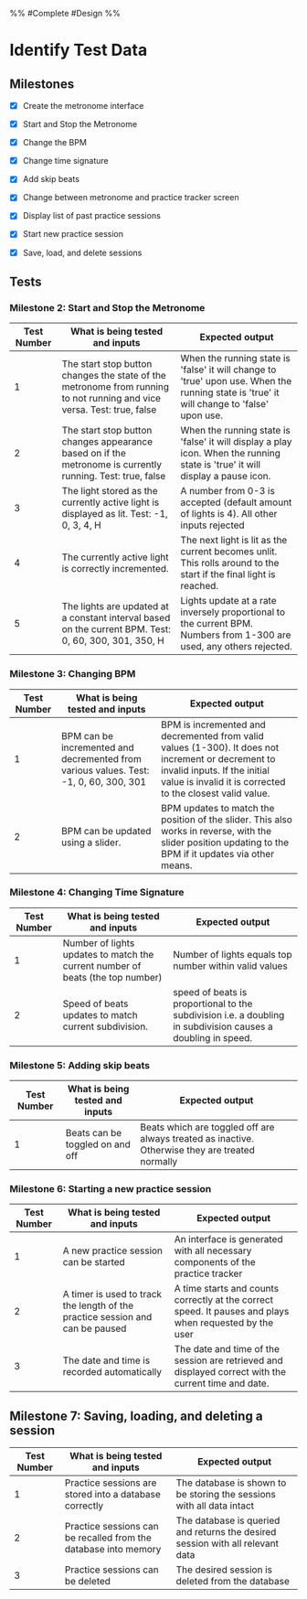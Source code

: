 %%
#Complete
#Design
%%
# Identify Test Data

## Milestones

- [x] Create the metronome interface
- [x] Start and Stop the Metronome
- [x] Change the BPM
- [x] Change time signature
- [x] Add skip beats
- [x] Change between metronome and practice tracker screen
- [x] Display list of past practice sessions
- [x] Start new practice session
- [x] Save, load, and delete sessions


## Tests

### Milestone 2: Start and Stop the Metronome

| Test Number | What is being tested and inputs                                                                                        | Expected output                                                                                                                           |
| ----------- | ---------------------------------------------------------------------------------------------------------------------- | ----------------------------------------------------------------------------------------------------------------------------------------- |
| 1           | The start stop button changes the state of the metronome from running to not running and vice versa. Test: true, false | When the running state is 'false' it will change to 'true' upon use. When the running state is 'true' it will change to 'false' upon use. |
| 2           | The start stop button changes appearance based on if the metronome is currently running. Test: true, false             | When the running state is 'false' it will display a play icon. When the running state is 'true' it will display a pause icon.             |
| 3           | The light stored as the currently active light is displayed as lit. Test: -1, 0, 3, 4, H                               | A number from 0-3 is accepted (default amount of lights is 4). All other inputs rejected                                                  |
| 4           | The currently active light is correctly incremented.                                                                   | The next light is lit as the current becomes unlit. This rolls around to the start if the final light is reached.                         |
| 5           | The lights are updated at a constant interval based on the current BPM. Test: 0, 60, 300, 301, 350, H                  | Lights update at a rate inversely proportional to the current BPM. Numbers from 1-300 are used, any others rejected.                      |
### Milestone 3: Changing BPM

| Test Number | What is being tested and inputs                                                       | Expected output                                                                                                                                                                                 |
| ----------- | ------------------------------------------------------------------------------------- | ----------------------------------------------------------------------------------------------------------------------------------------------------------------------------------------------- |
| 1           | BPM can be incremented and decremented from various values. Test: -1, 0, 60, 300, 301 | BPM is incremented and decremented from valid values (1-300). It does not increment or decrement to invalid inputs. If the initial value is invalid it is corrected to the closest valid value. |
| 2           | BPM can be updated using a slider.                                                    | BPM updates to match the position of the slider. This also works in reverse, with the slider position updating to the BPM if it updates via other means.                                        |
### Milestone 4: Changing Time Signature

| Test Number | What is being tested and inputs                                                | Expected output                                                                                               |
| ----------- | ------------------------------------------------------------------------------ | ------------------------------------------------------------------------------------------------------------- |
| 1           | Number of lights updates to match the current number of beats (the top number) | Number of lights equals top number within valid values                                                        |
| 2           | Speed of beats updates to match current subdivision.                           | speed of beats is  proportional to the subdivision i.e. a doubling in subdivision causes a doubling in speed. |
### Milestone 5: Adding skip beats

| Test Number | What is being tested and inputs | Expected output                                                                                 |
| ----------- | ------------------------------- | ----------------------------------------------------------------------------------------------- |
| 1           | Beats can be toggled on and off | Beats which are toggled off are always treated as inactive. Otherwise they are treated normally |
### Milestone 6: Starting a new practice session

| Test Number | What is being tested and inputs                                               | Expected output                                                                                         |
| ----------- | ----------------------------------------------------------------------------- | ------------------------------------------------------------------------------------------------------- |
| 1           | A new practice session can be started                                         | An interface is generated with all necessary components of the practice tracker                         |
| 2           | A timer is used to track the length of the practice session and can be paused | A time starts and counts correctly at the correct speed. It pauses and plays when requested by the user |
| 3           | The date and time is recorded automatically                                   | The date and time of the session are retrieved and displayed correct with the current time and date.    |
## Milestone 7: Saving, loading, and deleting a session

| Test Number | What is being tested and inputs                                 | Expected output                                                                |
| ----------- | --------------------------------------------------------------- | ------------------------------------------------------------------------------ |
| 1           | Practice sessions are stored into a database correctly          | The database is shown to be storing the sessions with all data intact          |
| 2           | Practice sessions can be recalled from the database into memory | The database is queried and returns the desired session with all relevant data |
| 3           | Practice sessions can be deleted                                | The desired session is deleted from the database                               |



